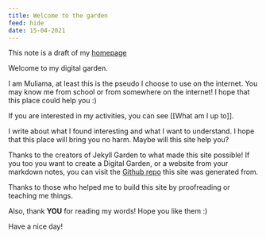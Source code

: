 ```yaml
---
title: Welcome to the garden
feed: hide
date: 15-04-2021
---
```

This note is a draft of my [homepage](https://themuliama.github.io/index.html)


Welcome to my digital garden.

I am Muliama, at least this is the pseudo I choose to use on the internet. You may know me from school or from somewhere on the internet! I hope that this place could help you :)

If you are interested in my activities, you can see [[What am I up to]]. 

I write about what I found interesting and what I want to understand. I hope that this place will bring you no harm. Maybe will this site help you? 

Thanks to the creators of Jekyll Garden to what made this site possible! If you too you want to create a Digital Garden, or a website from your markdown notes, you can visit the [Github repo](https://github.com/Jekyll-Garden/jekyll-garden.github.io) this site was generated from.

Thanks to those who helped me to build this site by proofreading or teaching me things.

Also, thank **YOU** for reading my words! Hope you like them :)

Have a nice day!